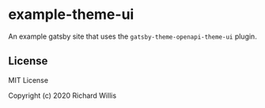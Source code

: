 # example-theme-ui

An example gatsby site that uses the `gatsby-theme-openapi-theme-ui` plugin.

## License

MIT License

Copyright (c) 2020 Richard Willis
